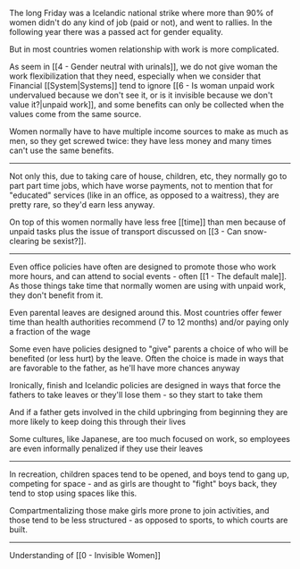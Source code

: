 The long Friday was a Icelandic national strike where more than 90% of women didn't do any kind of job (paid or not), and went to rallies. In the following year there was a passed act for gender equality.

But in most countries women relationship with work is more complicated.

As seem in [[4 - Gender neutral with urinals]], we do not give woman the work flexibilization that they need, especially when we consider that Financial [[System|Systems]] tend to ignore [[6 - Is woman unpaid work undervalued because we don't see it, or is it invisible because we don't value it?|unpaid work]], and some benefits can only be collected when the values come from the same source.

Women normally have to have multiple income sources to make as much as men, so they get screwed twice: they have less money and many times can't use the same benefits.

---

Not only this, due to taking care of house, children, etc, they normally go to part part time jobs, which have worse payments, not to mention that for "educated" services (like in an office, as opposed to a waitress), they are pretty rare, so they'd earn less anyway.

On top of this women normally have less free [[time]] than men because of unpaid tasks plus the issue of transport discussed on [[3 - Can snow-clearing be sexist?]].

---

Even office policies have often are designed to promote those who work more hours, and can attend to social events - often [[1 - The default male]].  As those things take time that normally women are using with unpaid work, they don't benefit from it.

Even parental leaves are designed around this. Most countries offer fewer time than health authorities recommend (7 to 12 months) and/or paying only a fraction of the wage

Some even have policies designed to "give" parents a choice of who will be benefited (or less hurt) by the leave. Often the choice is made in ways that are favorable to the father, as he'll have more chances anyway

Ironically, finish and Icelandic policies are designed in ways that force the fathers to take leaves or they'll lose them - so they start to take them

And if a father gets involved in the child upbringing from beginning they are more likely to keep doing this through their lives

Some cultures, like Japanese, are too much focused on work, so employees are even informally penalized if they use their leaves

---

In recreation, children spaces tend to be opened, and boys tend to gang up, competing for space - and as girls are thought to "fight" boys back, they tend to stop using spaces like this.

Compartmentalizing those make girls more prone to join activities, and those tend to be less structured - as opposed to sports, to which courts are built.

---

Understanding of [[0 - Invisible Women]]